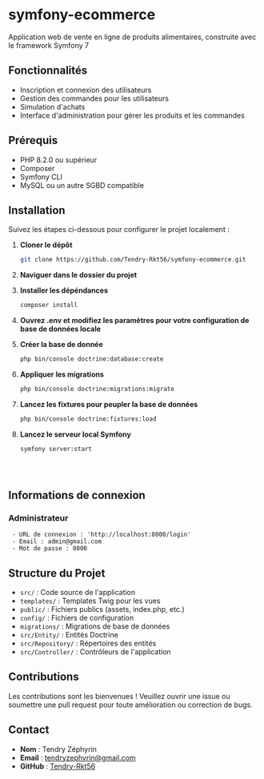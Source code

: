 # symfony-ecommerce
Application web de vente en ligne de produits alimentaires, construite avec le framework Symfony 7

## Fonctionnalités
- Inscription et connexion des utilisateurs
- Gestion des commandes pour les utilisateurs
- Simulation d'achats
- Interface d'administration pour gérer les produits et les commandes

## Prérequis
- PHP 8.2.0 ou supérieur
- Composer
- Symfony CLI
- MySQL ou un autre SGBD compatible

## Installation
Suivez les étapes ci-dessous pour configurer le projet localement :

1. **Cloner le dépôt**

   ```bash
   git clone https://github.com/Tendry-Rkt56/symfony-ecommerce.git

2. **Naviguer dans le dossier du projet**

3. **Installer les dépéndances**
    
    ```bash
    composer install

4. **Ouvrez .env et modifiez les paramètres pour votre configuration de base de données locale** 

5. **Créer la base de donnée**

    ```bash
    php bin/console doctrine:database:create

6. **Appliquer les migrations**
    
    ```bash
    php bin/console doctrine:migrations:migrate

7. **Lancez les fixtures pour peupler la base de données**

    ```bash
    php bin/console doctrine:fixtures:load

8. **Lancez le serveur local Symfony**

    ```bash
    symfony server:start


  
## Informations de connexion 
  ### Administrateur
     - URL de connexion : 'http://localhost:8000/login'
     - Email : admin@gmail.com
     - Mot de passe : 0000

## Structure du Projet
- `src/` : Code source de l'application
- `templates/` : Templates Twig pour les vues
- `public/` : Fichiers publics (assets, index.php, etc.)
- `config/` : Fichiers de configuration
- `migrations/` : Migrations de base de données
- `src/Entity/` : Entités Doctrine
- `src/Repository/` : Répertoires des entités
- `src/Controller/` : Contrôleurs de l'application

## Contributions
Les contributions sont les bienvenues ! Veuillez ouvrir une issue ou soumettre une pull request pour toute amélioration ou correction de bugs.

## Contact
- **Nom** : Tendry Zéphyrin
- **Email** : tendryzephyrin@gmail.com
- **GitHub** : [Tendry-Rkt56](https://github.com/Tendry-Rkt56)
